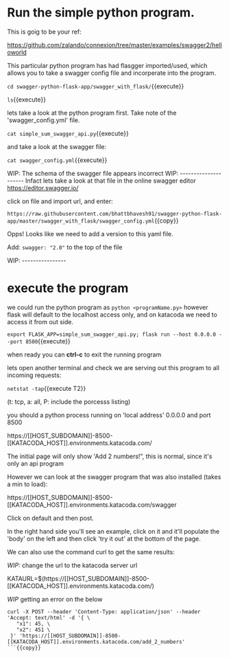# Run the simple python program.


This is goig to be your ref:

https://github.com/zalando/connexion/tree/master/examples/swagger2/helloworld

This particular python program has had flasgger imported/used, which allows you to take a swagger config file and incorperate into the program.

`cd swagger-python-flask-app/swagger_with_flask/`{{execute}}

`ls`{{execute}}

lets take a look at the python program first.   Take note of the 'swagger_config.yml' file.

`cat simple_sum_swagger_api.py`{{execute}}

and take a look at the swagger file:

`cat swagger_config.yml`{{execute}}

WIP: The schema of the swagger file appears incorrect
WIP: ---------------------
Infact lets take a look at that file in the online swagger editor <https://editor.swagger.io/>

click on file and import url, and enter:

`https://raw.githubusercontent.com/bhattbhavesh91/swagger-python-flask-app/master/swagger_with_flask/swagger_config.yml`{{copy}}

Opps!  Looks like we need to add a version to this yaml file.

Add: `swagger: "2.0"`   to the top of the file

WIP: ----------------

# execute the program

we could run the python program as `python <programName.py>` however flask will default to the localhost access only, and on katacoda we need to access it from out side.

`export FLASK_APP=simple_sum_swagger_api.py; flask run --host 0.0.0.0 --port 8500`{{execute}}

when ready you can **ctrl-c** to exit the running program

lets open another terminal and check we are serving out this program to all incoming requests:

`netstat -tap`{{execute T2}}

(t: tcp, a: all, P: include the porcesss listing)

you should a python process running on 'local address' 0.0.0.0 and port 8500

https://[[HOST_SUBDOMAIN]]-8500-[[KATACODA_HOST]].environments.katacoda.com/

The initial page will only show 'Add 2 numbers!", this is normal, since it's only an api program

However we can look at the swagger program that was also installed (takes a min to load):


https://[[HOST_SUBDOMAIN]]-8500-[[KATACODA_HOST]].environments.katacoda.com/swagger



Click on default and then post.

In the right hand side you'll see an example, click on it and it'll populate the 'body' on the left and then click 'try it out' at the bottom of the page.

We can also use the command curl to get the same results:

*WIP:* change the url to the katacoda server url

KATAURL=$(https://[[HOST_SUBDOMAIN]]-8500-[[KATACODA_HOST]].environments.katacoda.com/)


*WIP*  getting an error on the below


```
curl -X POST --header 'Content-Type: application/json' --header 'Accept: text/html' -d '{ \ 
   "x1": 45, \ 
   "x2": 451 \ 
 }' 'https://[[HOST_SUBDOMAIN]]-8500-[[KATACODA_HOST]].environments.katacoda.com/add_2_numbers'
```{{copy}}

